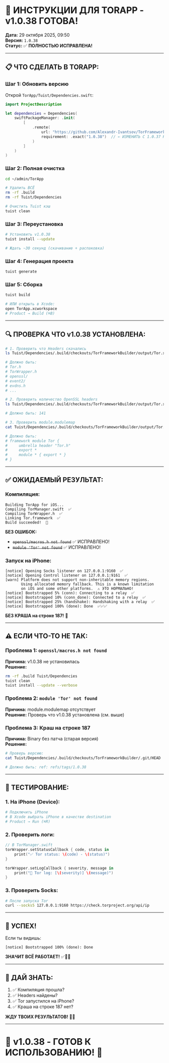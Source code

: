 # 🎯 ИНСТРУКЦИИ ДЛЯ TORAPP - v1.0.38 ГОТОВА!

**Дата:** 29 октября 2025, 09:50  
**Версия:** `1.0.38`  
**Статус:** ✅ **ПОЛНОСТЬЮ ИСПРАВЛЕНА!**

---

## 📋 **ЧТО СДЕЛАТЬ В TORAPP:**

### **Шаг 1: Обновить версию**

Открой `TorApp/Tuist/Dependencies.swift`:

```swift
import ProjectDescription

let dependencies = Dependencies(
    swiftPackageManager: .init(
        [
            .remote(
                url: "https://github.com/Alexandr-Ivantsov/TorFrameworkBuilder",
                requirement: .exact("1.0.38")  // ← ИЗМЕНИТЬ С 1.0.37 НА 1.0.38!
            )
        ]
    )
)
```

### **Шаг 2: Полная очистка**

```bash
cd ~/admin/TorApp

# Удалить ВСЁ
rm -rf .build
rm -rf Tuist/Dependencies

# Очистить Tuist кэш
tuist clean
```

### **Шаг 3: Переустановка**

```bash
# Установить v1.0.38
tuist install --update

# Ждать ~30 секунд (скачивание + распаковка)
```

### **Шаг 4: Генерация проекта**

```bash
tuist generate
```

### **Шаг 5: Сборка**

```bash
tuist build

# ИЛИ открыть в Xcode:
open TorApp.xcworkspace
# Product → Build (⌘B)
```

---

## 🔍 **ПРОВЕРКА ЧТО v1.0.38 УСТАНОВЛЕНА:**

```bash
# 1. Проверить что Headers скачались
ls Tuist/Dependencies/.build/checkouts/TorFrameworkBuilder/output/Tor.xcframework/ios-arm64/Tor.framework/Headers/

# Должно быть:
# Tor.h
# TorWrapper.h
# openssl/
# event2/
# evdns.h
# ...

# 2. Проверить количество OpenSSL headers
ls Tuist/Dependencies/.build/checkouts/TorFrameworkBuilder/output/Tor.xcframework/ios-arm64/Tor.framework/Headers/openssl/ | wc -l

# Должно быть: 141

# 3. Проверить module.modulemap
cat Tuist/Dependencies/.build/checkouts/TorFrameworkBuilder/output/Tor.xcframework/ios-arm64/Tor.framework/Modules/module.modulemap

# Должно быть:
# framework module Tor {
#     umbrella header "Tor.h"
#     export *
#     module * { export * }
# }
```

---

## ✅ **ОЖИДАЕМЫЙ РЕЗУЛЬТАТ:**

### **Компиляция:**
```
Building TorApp for iOS...
Compiling TorManager.swift  ✅
Compiling TorWrapper.h  ✅
Linking Tor.framework  ✅
Build succeeded!  🎉
```

**БЕЗ ОШИБОК:**
- ~~`openssl/macros.h not found`~~ ✅ ИСПРАВЛЕНО!
- ~~`module 'Tor' not found`~~ ✅ ИСПРАВЛЕНО!

### **Запуск на iPhone:**
```
[notice] Opening Socks listener on 127.0.0.1:9160  ✅
[notice] Opening Control listener on 127.0.0.1:9161  ✅
[warn] Platform does not support non-inheritable memory regions.
       Using allocated memory fallback. This is a known limitation
       on iOS and some other platforms.  ⚠️ ЭТО НОРМАЛЬНО!
[notice] Bootstrapped 5% (conn): Connecting to a relay  ✅
[notice] Bootstrapped 10% (conn_done): Connected to a relay  ✅
[notice] Bootstrapped 25% (handshake): Handshaking with a relay  ✅
[notice] Bootstrapped 100% (done): Done  ✅✅✅
```

**БЕЗ КРАША на строке 187!** 🎉

---

## ⚠️ **ЕСЛИ ЧТО-ТО НЕ ТАК:**

### **Проблема 1: `openssl/macros.h not found`**
**Причина:** v1.0.38 не установилась  
**Решение:**
```bash
rm -rf .build Tuist/Dependencies
tuist clean
tuist install --update --verbose
```

### **Проблема 2: `module 'Tor' not found`**
**Причина:** module.modulemap отсутствует  
**Решение:** Проверь что v1.0.38 установлена (см. выше)

### **Проблема 3: Краш на строке 187**
**Причина:** Binary без патча (старая версия)  
**Решение:** 
```bash
# Проверь версию:
cat Tuist/Dependencies/.build/checkouts/TorFrameworkBuilder/.git/HEAD

# Должно быть: ref: refs/tags/1.0.38
```

---

## 📱 **ТЕСТИРОВАНИЕ:**

### **1. На iPhone (Device):**
```bash
# Подключить iPhone
# В Xcode выбрать iPhone в качестве destination
# Product → Run (⌘R)
```

### **2. Проверить логи:**
```swift
// В TorManager.swift
torWrapper.setStatusCallback { code, status in
    print("✅ Tor status: \(code) - \(status)")
}

torWrapper.setLogCallback { severity, message in
    print("📝 Tor log: [\(severity)] \(message)")
}
```

### **3. Проверить Socks:**
```bash
# После запуска Tor
curl --socks5 127.0.0.1:9160 https://check.torproject.org/api/ip
```

---

## 🎉 **УСПЕХ!**

Если ты видишь:
```
[notice] Bootstrapped 100% (done): Done
```

**ЗНАЧИТ ВСЁ РАБОТАЕТ!** ✅🧅🎉

---

## 💬 **ДАЙ ЗНАТЬ:**

1. ✅ Компиляция прошла?
2. ✅ Headers найдены?
3. ✅ Tor запустился на iPhone?
4. ✅ Краша на строке 187 нет?

**ЖДУ ТВОИХ РЕЗУЛЬТАТОВ!** 🚀🔥

---

# 🎯 v1.0.38 - ГОТОВ К ИСПОЛЬЗОВАНИЮ! 🎉

